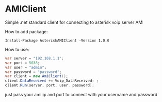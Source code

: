 # AMIClient

Simple .net standard client for connecting to asterisk voip server AMI

How to add package:

```
Install-Package AsteriskAMIClient -Version 1.0.0
```

How to use:

```c#
var server = "192.168.1.1";
var port = 5038;
var user = "admin";
var password = "password";
var client = new AmiClient();
client.DataReceived += Voip_DataReceived; ;
client.Run(server, port, user, password);
```

just pass your ami ip and port to connect with your username and password
